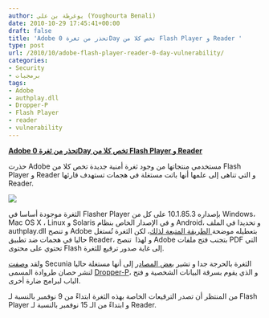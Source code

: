 ```yaml
---
author: يوغرطة بن علي (Youghourta Benali)
date: 2010-10-29 17:45:41+00:00
draft: false
title: 'Adobe تحذر من ثغرة 0Day تخص كلا من Flash Player و Reader '
type: post
url: /2010/10/adobe-flash-player-reader-0-day-vulnerability/
categories:
- Security
- برمجيات
tags:
- Adobe
- authplay.dll
- Dropper-P
- Flash Player
- reader
- vulnerability
---
```


**[Adobe تحذر من ثغرة 0Day تخص كلا من Flash Player و Reader](https://www.it-scoop.com/2010/10/adobe-flash-player-reader-0-day-vulnerability)**




حذرت Adobe مستخدمي منتجاتها من وجود ثغرة أمنية جديدة تخص كلا من Flash Player و Reader و التي تناهى إلى علمها أنها باتت مستغلة في هجمات تستهدف قارئها Reader.




[![](https://www.it-scoop.com/wp-content/uploads/2010/06/Adobe-Flash-Vulnerability.jpg)
](https://www.it-scoop.com/2010/10/adobe-flash-player-reader-0-day-vulnerability)


الثغرة موجودة أساسا في Flasher Player بإصداره 10.1.85.3 على كل من Windows، Mac OS X ، Linux و Solaris و في الإصدار الخاص بنظام Android، و تحديدا في الملف authplay.dll و تنصح Adobe بتعطيله موضحة[ الطريقة المتبعة لذلك](http://www.adobe.com/support/security/advisories/apsa10-05.html)، لكن الثغرة تُستغل حاليا في هجمات ضد تطبيق Reader، و لهذا  تنصح Adobe بتجنب فتح ملفات PDF التي تحتوي على محتوى Flash إلى غاية صدور ترقيع للثغرة.

ولقد [وصفت](http://secunia.com/advisories/41917/) Secunia الثغرة بالحرجة جدا و تشير [بعض المصادر](http://www.threatexpert.com/report.aspx?md5=9f0cefe847174185030a1f027b3813ec) إلى أنها مستغلة حاليا لنشر حصان طروادة المسمى [Dropper-P](http://www.sophos.com/security/analyses/viruses-and-spyware/trojdropperp.html)، و الذي يقوم بسرقة البيانات الشخصية و فتح الباب لبرامج ضارة أخرى.

من المنتظر أن تصدر الترقيعات الخاصة بهذه الثغرة ابتداءً من 9 نوفمبر بالنسبة لـ Flash Player و ابتداءً من الـ 15 نوفمبر بالنسبة لـ Reader.
